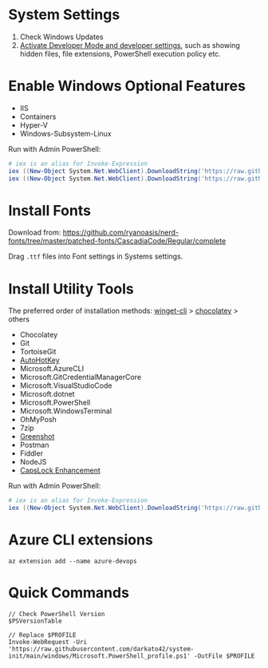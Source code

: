 # System Settings

1. Check Windows Updates
1. [Activate Developer Mode and developer settings](https://docs.microsoft.com/en-gb/windows/apps/get-started/enable-your-device-for-development?OCID=WinClient_Ver1703_Settings_DevMode), such as showing hidden files, file extensions, PowerShell execution policy etc.

# Enable Windows Optional Features

* IIS
* Containers
* Hyper-V
* Windows-Subsystem-Linux

Run with Admin PowerShell:

```powershell
# iex is an alias for Invoke-Expression
iex ((New-Object System.Net.WebClient).DownloadString('https://raw.githubusercontent.com/darkato42/system-init/main/windows/SetupIIS.ps1'))
iex ((New-Object System.Net.WebClient).DownloadString('https://raw.githubusercontent.com/darkato42/system-init/main/windows/SetupOtherWinFeatures.ps1'))
```

# Install Fonts

Download from:
https://github.com/ryanoasis/nerd-fonts/tree/master/patched-fonts/CascadiaCode/Regular/complete

Drag `.ttf` files into Font settings in Systems settings.

# Install Utility Tools

The preferred order of installation methods:
[winget-cli](https://github.com/microsoft/winget-cli) > [chocolatey](https://github.com/chocolatey/choco) > others

* Chocolatey
* Git
* TortoiseGit
* [AutoHotKey](https://www.autohotkey.com/)
* Microsoft.AzureCLI
* Microsoft.GitCredentialManagerCore
* Microsoft.VisualStudioCode
* Microsoft.dotnet
* Microsoft.PowerShell
* Microsoft.WindowsTerminal
* OhMyPosh
* 7zip
* [Greenshot](https://github.com/greenshot/greenshot)
* Postman
* Fiddler
* NodeJS
* [CapsLock Enhancement](https://github.com/darkato42/Capslock/tree/master/win)

Run with Admin PowerShell:

```powershell
# iex is an alias for Invoke-Expression
iex ((New-Object System.Net.WebClient).DownloadString('https://raw.githubusercontent.com/darkato42/system-init/main/windows/InstallTools.ps1'))
```

# Azure CLI extensions

```
az extension add --name azure-devops
```

# Quick Commands

```
// Check PowerShell Version
$PSVersionTable

// Replace $PROFILE
Invoke-WebRequest -Uri 'https://raw.githubusercontent.com/darkato42/system-init/main/windows/Microsoft.PowerShell_profile.ps1' -OutFile $PROFILE
```
